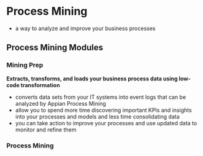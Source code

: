 # Process Mining

- a way to analyze and improve your business processes

## Process Mining Modules

### Mining Prep
**Extracts, transforms, and loads your business process data using low-code transformation**

- converts data sets from your IT systems into event logs that can be analyzed by Appian Process Mining
- allow you to spend more time discovering important KPIs and insights into your processes and models and less time consolidating data
- you can take action to improve your processes and use updated data to monitor and refine them

### Process Mining